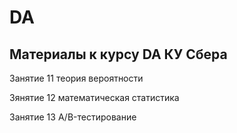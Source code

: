 # DA
## Материалы к курсу DA КУ Сбера 

Занятие 11 теория вероятности

Зянятие 12  математическая статистика

Занятие 13 A/B-тестирование
